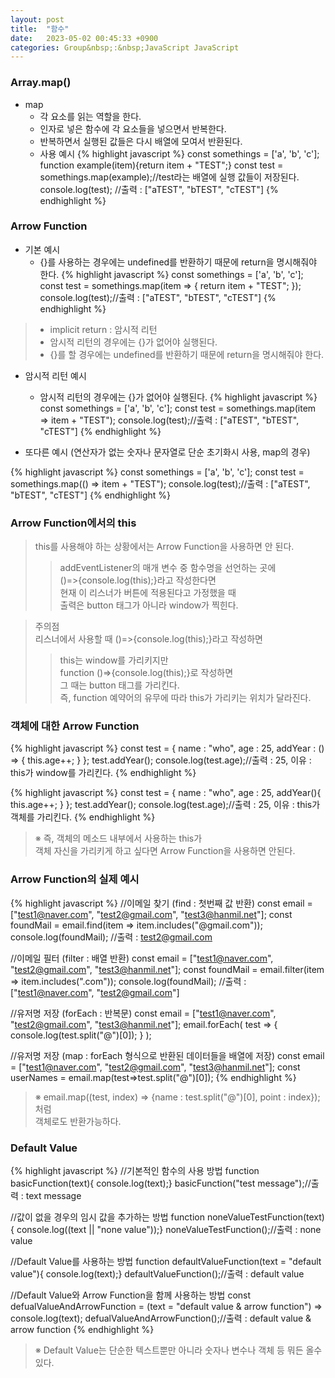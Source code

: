 ```yaml
---
layout: post
title:  "함수"
date:   2023-05-02 00:45:33 +0900
categories: Group&nbsp;:&nbsp;JavaScript JavaScript
---
```


### Array.map()

- map
    - 각 요소를 읽는 역할을 한다.
    - 인자로 넣은 함수에 각 요소들을 넣으면서 반복한다.
    - 반복하면서 실행된 값들은 다시 배열에 모여서 반환된다.
    - 사용 예시
        {% highlight javascript %}
        const somethings = ['a', 'b', 'c'];
        function example(item){return item + "TEST";}
        const test = somethings.map(example);//test라는 배열에 실행 값들이 저장된다.
        console.log(test); //출력 : ["aTEST", "bTEST", "cTEST"]
        {% endhighlight %}


### Arrow Function

- 기본 예시
    - {}를 사용하는 경우에는 undefined를 반환하기 때문에 return을 명시해줘야 한다.
{% highlight javascript %}
const somethings = ['a', 'b', 'c'];
const test = somethings.map(item => {
    return item + "TEST";
});
console.log(test);//출력 : ["aTEST", "bTEST", "cTEST"]
{% endhighlight %}
  
>- implicit return : 암시적 리턴
>- 암시적 리턴의 경우에는 {}가 없어야 실행된다.
>- {}를 할 경우에는 undefined를 반환하기 때문에 return을 명시해줘야 한다.

- 암시적 리턴 예시
    - 암시적 리턴의 경우에는 {}가 없어야 실행된다.
{% highlight javascript %}
const somethings = ['a', 'b', 'c'];
const test = somethings.map(item => item + "TEST");
console.log(test);//출력 : ["aTEST", "bTEST", "cTEST"]
{% endhighlight %}

- 또다른 예시 (연산자가 없는 숫자나 문자열로 단순 초기화시 사용, map의 경우)

{% highlight javascript %}
const somethings = ['a', 'b', 'c'];
const test = somethings.map(() => item + "TEST");
console.log(test);//출력 : ["aTEST", "bTEST", "cTEST"]
{% endhighlight %}

### Arrow Function에서의 this

>this를 사용해야 하는 상황에서는 Arrow Function을 사용하면 안 된다.
>>addEventListener의 매개 변수 중 함수명을 선언하는 곳에  
>>()=>{console.log(this);}라고 작성한다면  
>>현재 이 리스너가 버튼에 적용된다고 가정했을 때  
>>출력은 button 태그가 아니라 window가 찍힌다.

>주의점  
>리스너에서 사용할 때 ()=>{console.log(this);}라고 작성하면  
>>this는 window를 가리키지만  
>>function ()=>{console.log(this);}로 작성하면  
>>그 때는 button 태그를 가리킨다.  
>>즉, function 예약어의 유무에 따라 this가 가리키는 위치가 달라진다.  

### 객체에 대한 Arrow Function

{% highlight javascript %}
const test = {
    name : "who",
    age : 25,
    addYear : () => {
        this.age++;
    }
};
test.addYear();
console.log(test.age);//출력 : 25, 이유 : this가 window를 가리킨다.
{% endhighlight %}

{% highlight javascript %}
const test = {
    name : "who",
    age : 25,
    addYear(){
        this.age++;
    }
};
test.addYear();
console.log(test.age);//출력 : 25, 이유 : this가 객체를 가리킨다.
{% endhighlight %}

>※ 즉, 객체의 메소드 내부에서 사용하는 this가  
>객체 자신을 가리키게 하고 싶다면 Arrow Function을 사용하면 안된다.

### Arrow Function의 실제 예시

{% highlight javascript %}
//이메일 찾기 (find : 첫번째 값 반환)
const email = ["test1@naver.com", "test2@gmail.com", "test3@hanmil.net"];
const foundMail = email.find(item => item.includes("@gmail.com"));
console.log(foundMail); //출력 : test2@gmail.com

//이메일 필터 (filter : 배열 반환)
const email = ["test1@naver.com", "test2@gmail.com", "test3@hanmil.net"];
const foundMail = email.filter(item => item.includes(".com"));
console.log(foundMail); //출력 : ["test1@naver.com", "test2@gmail.com"]

//유저명 저장 (forEach : 반복문)
const email = ["test1@naver.com", "test2@gmail.com", "test3@hanmil.net"];
email.forEach(
test => { console.log(test.split("@")[0]); }
);

//유저명 저장 (map : forEach 형식으로 반환된 데이터들을 배열에 저장)
const email = ["test1@naver.com", "test2@gmail.com", "test3@hanmil.net"];
const userNames = email.map(test=>test.split("@")[0]);
{% endhighlight %}

>※ email.map((test, index) => {name : test.split("@")[0], point : index});처럼  
>객체로도 반환가능하다.

### Default Value

{% highlight javascript %}
//기본적인 함수의 사용 방법
function basicFunction(text){ console.log(text);}
basicFunction("test message");//출력 : text message

//값이 없을 경우의 임시 값을 추가하는 방법
function noneValueTestFunction(text){ console.log((text || "none value"));}
noneValueTestFunction();//출력 : none value

//Default Value를 사용하는 방법
function defaultValueFunction(text = "default value"){ console.log(text);}
defaultValueFunction();//출력 : default value

//Default Value와 Arrow Function을 함께 사용하는 방법
const defualValueAndArrowFunction = (text = "default value & arrow function") => console.log(text);
defualValueAndArrowFunction();//출력 : default value & arrow function
{% endhighlight %}

>※ Default Value는 단순한 텍스트뿐만 아니라 숫자나 변수나 객체 등 뭐든 올수 있다.